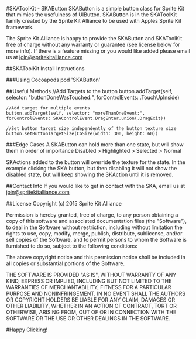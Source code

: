 #SKAToolKit - SKAButton
SKAButton is a simple button class for Sprite Kit that mimics the usefulness of UIButton. SKAButton is in the SKAToolKit family created by the Sprite Kit Alliance to be used with Apples Sprite Kit framework.  

The Sprite Kit Alliance is happy to provide the SKAButton and SKAToolKit free of charge without any warranty or guarantee (see license below for more info). If there is a feature missing or you would like added please email us at join@spritekitalliance.com

##SKAToolKit Install Instructions

###Using Cocoapods
pod 'SKAButton'
    
##Useful Methods
    //Add Targets to the button
    button.addTarget(self, selector: "buttonDoneWasTouched:", forControlEvents: .TouchUpInside)
    
    //Add target for multiple events
    button.addTarget(self, selector: "moreThanOneEvent:", forControlEvents: SKAControlEvent.DragEnter.union(.DragExit))

    //Set button target size independently of the button texture size
    button.setButtonTargetSize(CGSize(width: 300, height: 60))

###Edge Cases
A SKAButton can hold more than one state, but will show them in order of importance
Disabled > Highlighted > Selected > Normal

SKActions added to the button will override the texture for the state. In the example clicking the SKA button, but then disabling it will not show the disabled state, but will keep showing the SKAction until it is removed.
        
##Contact Info
If you would like to get in contact with the SKA, email us at join@spritekitalliance.com
    
##License
Copyright (c) 2015 Sprite Kit Alliance

Permission is hereby granted, free of charge, to any person obtaining a copy of this software and associated documentation files (the "Software"), to deal in the Software without restriction, including without limitation the rights to use, copy, modify, merge, publish, distribute, sublicense, and/or sell copies of the Software, and to permit persons to whom the Software is furnished to do so, subject to the following conditions:

The above copyright notice and this permission notice shall be included in all copies or substantial portions of the Software.

THE SOFTWARE IS PROVIDED "AS IS", WITHOUT WARRANTY OF ANY KIND, EXPRESS OR IMPLIED, INCLUDING BUT NOT LIMITED TO THE WARRANTIES OF MERCHANTABILITY, FITNESS FOR A PARTICULAR PURPOSE AND NONINFRINGEMENT. IN NO EVENT SHALL THE AUTHORS OR COPYRIGHT HOLDERS BE LIABLE FOR ANY CLAIM, DAMAGES OR OTHER LIABILITY, WHETHER IN AN ACTION OF CONTRACT, TORT OR OTHERWISE, ARISING FROM, OUT OF OR IN CONNECTION WITH THE SOFTWARE OR THE USE OR OTHER DEALINGS IN THE SOFTWARE.

#Happy Clicking!
